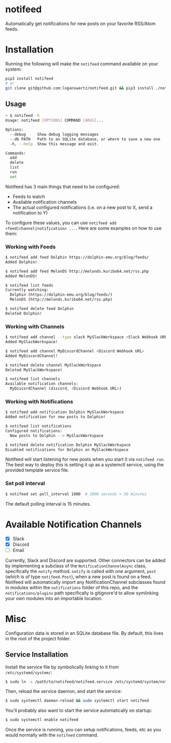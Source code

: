 # notifeed
Automatically get notifications for new posts on your favorite RSS/Atom feeds.

# Installation
Running the following will make the `notifeed` command available on your system:
```bash
pip3 install notifeed
# or
git clone git@github.com:loganswartz/notifeed.git && pip3 install ./notifeed
```

## Usage
```bash
~ $ notifeed -h
Usage: notifeed [OPTIONS] COMMAND [ARGS]...

Options:
  --debug     Show debug logging messages
  --db PATH   Path to an SQLite database, or where to save a new one
  -h, --help  Show this message and exit.

Commands:
  add
  delete
  list
  run
  set
```
Notifeed has 3 main things that need to be configured:
* Feeds to watch
* Available notification channels
* The actual configured notifications (i.e. on a new post to X, send a notification to Y)

To configure these values, you can use `notifeed add <feed|channel|notification> ...`.
Here are some examples on how to use them:

### Working with Feeds
```bash
$ notifeed add feed Dolphin https://dolphin-emu.org/blog/feeds/
Added Dolphin!

$ notifeed add feed MelonDS http://melonds.kuribo64.net/rss.php
Added MelonDS!

$ notifeed list feeds
Currently watching:
  Dolphin (https://dolphin-emu.org/blog/feeds/)
  MelonDS (http://melonds.kuribo64.net/rss.php)

$ notifeed delete feed Dolphin
Deleted Dolphin!
```

### Working with Channels
```bash
$ notifeed add channel --type slack MySlackWorkspace <Slack Webhook URL>
Added MySlackWorkspace!

$ notifeed add channel MyDiscordChannel <Discord Webhook URL>
Added MyDiscordChannel!

$ notifeed delete channel MySlackWorkspace
Deleted MySlackWorkspace!

$ notifeed list channels
Available notification channels:
  MyDiscordChannel (discord, <Discord Webhook URL>)
```

### Working with Notifications
```bash
$ notifeed add notification Dolphin MySlackWorkspace
Added notification for new posts to Dolphin!

$ notifeed list notifications
Configured notifications:
  New posts to Dolphin --> MySlackWorkspace

$ notifeed delete notification Dolphin MySlackWorkspace
Disabled notifications for Dolphin on MySlackWorkspace
```

Notifeed will start listening for new posts when you start it via `notifeed run`.
The best way to deploy this is setting it up as a systemctl service, using the
provided template service file.

### Set poll interval
```bash
$ notifeed set poll_interval 1800  # 1800 seconds = 30 minutes
```
The default polling interval is 15 minutes.

# Available Notification Channels
- [X] Slack
- [X] Discord
- [ ] Email

Currently, Slack and Discord are supported. Other connectors can be added by
implementing a subclass of the `NotificationChannelAsync` class, specifically
the `notify` method. `notify` is called with one argument, `post` (which is of
type `notifeed.Post`), when a new post is found on a feed.  Notifeed will
automatically import any NotificationChannel subclasses found in modules within
the `notifications` folder of this repo, and the `notifications/plugins` path
specifically is gitignore'd to allow symlinking your own modules into an
importable location.

# Misc
Configuration data is stored in an SQLite database file. By default, this lives
in the root of the project folder.

## Service Installation
Install the service file by symbolically linking to it from `/etc/systemd/system/`:
```bash
$ sudo ln -s /path/to/notifeed/notifeed.service /etc/systemd/system/notifeed.service
```
Then, reload the service daemon, and start the service:
```bash
$ sudo systemctl daemon-reload && sudo systemctl start notifeed
```
You'll probably also want to start the service automatically on startup:
```bash
$ sudo systemctl enable notifeed
```
Once the service is running, you can setup notifications, feeds, etc as you
would normally with the `notifeed` command.
